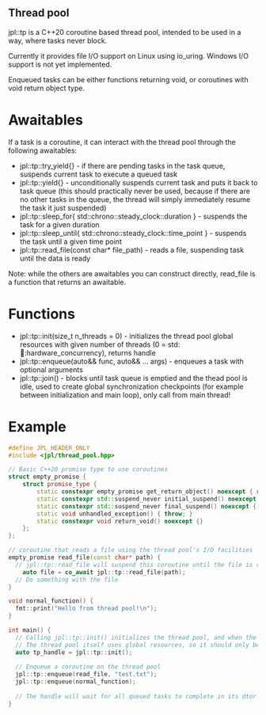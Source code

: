 ## Thread pool

jpl::tp is a C++20 coroutine based thread pool, intended to be used in a way, where tasks never block.

Currently it provides file I/O support on Linux using io_uring. Windows I/O support is not yet implemented.

Enqueued tasks can be either functions returning void, or coroutines with void return object type.

# Awaitables

If a task is a coroutine, it can interact with the thread pool through the following awaitables:

+ jpl::tp::try_yield{} - if there are pending tasks in the task queue, suspends current task to execute a queued task
+ jpl::tp::yield{} - unconditionally suspends current task and puts it back to task queue (this should practically never be used, because if there are no other tasks in the queue, the thread will simply immediately resume the task it just suspended)
+ jpl::tp::sleep_for{ std::chrono::steady_clock::duration  } - suspends the task for a given duration
+ jpl::tp::sleep_until{ std::chrono::steady_clock::time_point  } - suspends the task until a given time point
+ jpl::tp::read_file(const char* file_path) - reads a file, suspending task until the data is ready

Note: while the others are awaitables you can construct directly, read_file is a function that returns an awaitable.

# Functions

+ jpl::tp::init(size_t n_threads = 0) - initializes the thread pool global resources with given number of threads (0 = std::thread::hardware_concurrency), returns handle
+ jpl::tp::enqueue(auto&& func, auto&& ... args) - enqueues a task with optional arguments
+ jpl::tp::join() - blocks until task queue is emptied and the thead pool is idle, used to create global synchronization checkpoints (for example between initialization and main loop), only call from main thread!

# Example

```C++
#define JPL_HEADER_ONLY
#include <jpl/thread_pool.hpp>

// Basic C++20 promise type to use coroutines
struct empty_promise {
	struct promise_type {
		static constexpr empty_promise get_return_object() noexcept { return {}; }
		static constexpr std::suspend_never initial_suspend() noexcept { return {}; }
		static constexpr std::suspend_never final_suspend() noexcept { return {}; }
		static void unhandled_exception() { throw; }
		static constexpr void return_void() noexcept {}
	};
};

// coroutine that reads a file using the thread pool's I/O facilities
empty_promise read_file(const char* path) {
  // jpl::tp::read_file will suspend this coroutine until the file is read
	auto file = co_await jpl::tp::read_file(path);
  // Do something with the file
}

void normal_function() {
  fmt::print("Hello from thread pool!\n");
}

int main() {
  // Calling jpl::tp::init() initializes the thread pool, and when the returned handle is destroyed, resources are freed
  // The thread pool itself uses global resources, so it should only be initialized once!
  auto tp_handle = jpl::tp::init();
  
  // Enqueue a coroutine on the thread pool
  jpl::tp::enqueue(read_file, "test.txt");
  jpl::tp::enqueue(normal_function);
  
  // The handle will wait for all queued tasks to complete in its dtor
}
```
